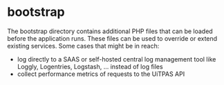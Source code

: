 # bootstrap

The bootstrap directory contains additional PHP files that can be loaded before the application runs. These files can be used to override or extend existing services. Some cases that might be in reach:
* log directly to a SAAS or self-hosted central log management tool like Loggly, Logentries, Logstash, ... instead of log files
* collect performance metrics of requests to the UiTPAS API